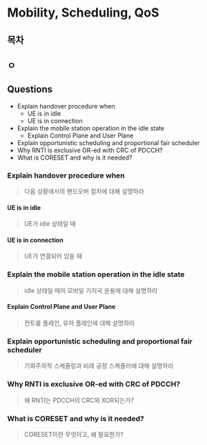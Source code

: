 # Mobility, Scheduling, QoS

## 목차

## ㅇ

## Questions

- Explain handover procedure when
  - UE is in idle
  - UE is in connection
- Explain the mobile station operation in the idle state
  - Explain Control Plane and User Plane
- Explain opportunistic scheduling and proportional fair scheduler
- Why RNTI is exclusive OR-ed with CRC of PDCCH?
- What is CORESET and why is it needed?

### Explain handover procedure when

> 다음 상황에서의 핸드오버 절차에 대해 설명하라

#### UE is in idle

> UE가 idle 상태일 때

#### UE is in connection

> UE가 연결되어 있을 때

### Explain the mobile station operation in the idle state

> idle 상태일 때의 모바일 기지국 운용에 대해 설명하라

#### Explain Control Plane and User Plane

> 컨트롤 플레인, 유저 플레인에 대해 설명하라

### Explain opportunistic scheduling and proportional fair scheduler

> 기회주의적 스케줄링과 비례 공정 스케줄러에 대해 설명하라

### Why RNTI is exclusive OR-ed with CRC of PDCCH?

> 왜 RNTI는 PDCCH의 CRC와 XOR되는가?

### What is CORESET and why is it needed?

> CORESET이란 무엇이고, 왜 필요한가?
